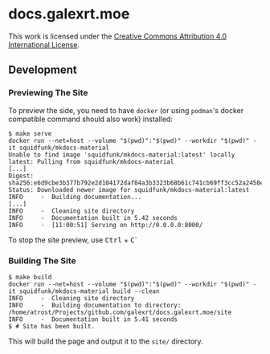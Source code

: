 # docs.galexrt.moe

This work is licensed under the [Creative Commons Attribution 4.0 International License](https://creativecommons.org/licenses/by-sa/4.0/).

## Development

### Previewing The Site

To preview the side, you need to have `docker` (or using `podman`'s docker compatible command should also work) installed:

```console
$ make serve
docker run --net=host --volume "$(pwd)":"$(pwd)" --workdir "$(pwd)" -it squidfunk/mkdocs-material
Unable to find image 'squidfunk/mkdocs-material:latest' locally
latest: Pulling from squidfunk/mkdocs-material
[...]
Digest: sha256:e6d9cbe3b377b792e2d104172daf84a3b3323b68b61c741cb69ff3cc52a2458e
Status: Downloaded newer image for squidfunk/mkdocs-material:latest
INFO     -  Building documentation...
[...]
INFO     -  Cleaning site directory
INFO     -  Documentation built in 5.42 seconds
INFO     -  [11:00:51] Serving on http://0.0.0.0:8000/
```

To stop the site preview, use <kbd>Ctrl</kbd> + <kbd>C</kbd>`

### Building The Site

```console
$ make build
docker run --net=host --volume "$(pwd)":"$(pwd)" --workdir "$(pwd)" -it squidfunk/mkdocs-material build --clean
INFO     -  Cleaning site directory
INFO     -  Building documentation to directory: /home/atrost/Projects/github.com/galexrt/docs.galexrt.moe/site
INFO     -  Documentation built in 5.41 seconds
$ # Site has been built.
```

This will build the page and output it to the `site/` directory.
